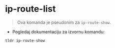 # ip-route-list

> Ova komanda je pseudonim za `ip-route-show`.

- Pogledaj dokumentaciju za izvornu komandu:

`tldr ip-route-show`
